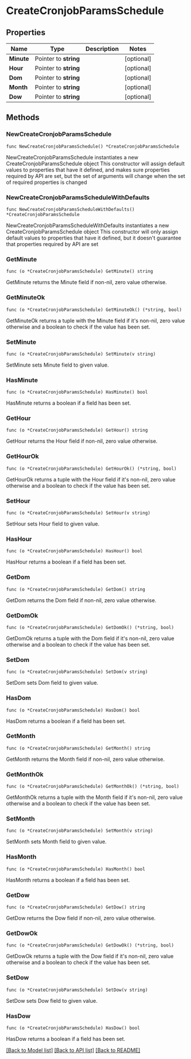 # CreateCronjobParamsSchedule

## Properties

Name | Type | Description | Notes
------------ | ------------- | ------------- | -------------
**Minute** | Pointer to **string** |  | [optional] 
**Hour** | Pointer to **string** |  | [optional] 
**Dom** | Pointer to **string** |  | [optional] 
**Month** | Pointer to **string** |  | [optional] 
**Dow** | Pointer to **string** |  | [optional] 

## Methods

### NewCreateCronjobParamsSchedule

`func NewCreateCronjobParamsSchedule() *CreateCronjobParamsSchedule`

NewCreateCronjobParamsSchedule instantiates a new CreateCronjobParamsSchedule object
This constructor will assign default values to properties that have it defined,
and makes sure properties required by API are set, but the set of arguments
will change when the set of required properties is changed

### NewCreateCronjobParamsScheduleWithDefaults

`func NewCreateCronjobParamsScheduleWithDefaults() *CreateCronjobParamsSchedule`

NewCreateCronjobParamsScheduleWithDefaults instantiates a new CreateCronjobParamsSchedule object
This constructor will only assign default values to properties that have it defined,
but it doesn't guarantee that properties required by API are set

### GetMinute

`func (o *CreateCronjobParamsSchedule) GetMinute() string`

GetMinute returns the Minute field if non-nil, zero value otherwise.

### GetMinuteOk

`func (o *CreateCronjobParamsSchedule) GetMinuteOk() (*string, bool)`

GetMinuteOk returns a tuple with the Minute field if it's non-nil, zero value otherwise
and a boolean to check if the value has been set.

### SetMinute

`func (o *CreateCronjobParamsSchedule) SetMinute(v string)`

SetMinute sets Minute field to given value.

### HasMinute

`func (o *CreateCronjobParamsSchedule) HasMinute() bool`

HasMinute returns a boolean if a field has been set.

### GetHour

`func (o *CreateCronjobParamsSchedule) GetHour() string`

GetHour returns the Hour field if non-nil, zero value otherwise.

### GetHourOk

`func (o *CreateCronjobParamsSchedule) GetHourOk() (*string, bool)`

GetHourOk returns a tuple with the Hour field if it's non-nil, zero value otherwise
and a boolean to check if the value has been set.

### SetHour

`func (o *CreateCronjobParamsSchedule) SetHour(v string)`

SetHour sets Hour field to given value.

### HasHour

`func (o *CreateCronjobParamsSchedule) HasHour() bool`

HasHour returns a boolean if a field has been set.

### GetDom

`func (o *CreateCronjobParamsSchedule) GetDom() string`

GetDom returns the Dom field if non-nil, zero value otherwise.

### GetDomOk

`func (o *CreateCronjobParamsSchedule) GetDomOk() (*string, bool)`

GetDomOk returns a tuple with the Dom field if it's non-nil, zero value otherwise
and a boolean to check if the value has been set.

### SetDom

`func (o *CreateCronjobParamsSchedule) SetDom(v string)`

SetDom sets Dom field to given value.

### HasDom

`func (o *CreateCronjobParamsSchedule) HasDom() bool`

HasDom returns a boolean if a field has been set.

### GetMonth

`func (o *CreateCronjobParamsSchedule) GetMonth() string`

GetMonth returns the Month field if non-nil, zero value otherwise.

### GetMonthOk

`func (o *CreateCronjobParamsSchedule) GetMonthOk() (*string, bool)`

GetMonthOk returns a tuple with the Month field if it's non-nil, zero value otherwise
and a boolean to check if the value has been set.

### SetMonth

`func (o *CreateCronjobParamsSchedule) SetMonth(v string)`

SetMonth sets Month field to given value.

### HasMonth

`func (o *CreateCronjobParamsSchedule) HasMonth() bool`

HasMonth returns a boolean if a field has been set.

### GetDow

`func (o *CreateCronjobParamsSchedule) GetDow() string`

GetDow returns the Dow field if non-nil, zero value otherwise.

### GetDowOk

`func (o *CreateCronjobParamsSchedule) GetDowOk() (*string, bool)`

GetDowOk returns a tuple with the Dow field if it's non-nil, zero value otherwise
and a boolean to check if the value has been set.

### SetDow

`func (o *CreateCronjobParamsSchedule) SetDow(v string)`

SetDow sets Dow field to given value.

### HasDow

`func (o *CreateCronjobParamsSchedule) HasDow() bool`

HasDow returns a boolean if a field has been set.


[[Back to Model list]](../README.md#documentation-for-models) [[Back to API list]](../README.md#documentation-for-api-endpoints) [[Back to README]](../README.md)



